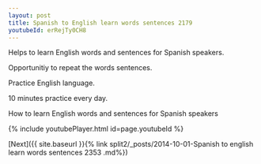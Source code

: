 ```yaml
---
layout: post
title: Spanish to English learn words sentences 2179 
youtubeId: erRejTy0CH8
---
```

 
 
Helps to learn English words and sentences for Spanish speakers.

Opportunitiy to repeat the words sentences. 

Practice English language. 
 
10 minutes practice every day. 
 
How to learn English words and sentences for Spanish speakers 
 
{% include youtubePlayer.html id=page.youtubeId %}
 
 
[Next]({{ site.baseurl }}{% link  split2/_posts/2014-10-01-Spanish to english learn words sentences 2353 .md%})
 
